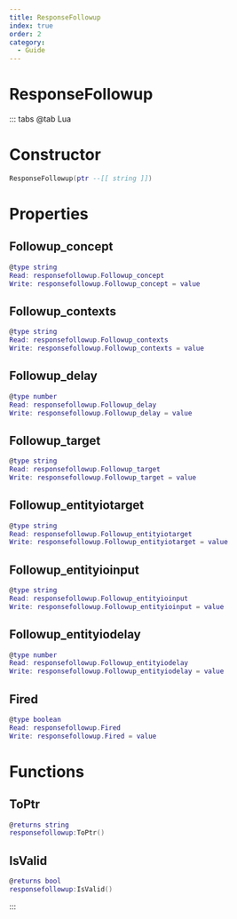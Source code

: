 ```yaml
---
title: ResponseFollowup
index: true
order: 2
category:
  - Guide
---
```


# ResponseFollowup

::: tabs
@tab Lua
# Constructor
```lua
ResponseFollowup(ptr --[[ string ]])
```
# Properties
## Followup_concept 
```lua
@type string
Read: responsefollowup.Followup_concept
Write: responsefollowup.Followup_concept = value
```
## Followup_contexts 
```lua
@type string
Read: responsefollowup.Followup_contexts
Write: responsefollowup.Followup_contexts = value
```
## Followup_delay 
```lua
@type number
Read: responsefollowup.Followup_delay
Write: responsefollowup.Followup_delay = value
```
## Followup_target 
```lua
@type string
Read: responsefollowup.Followup_target
Write: responsefollowup.Followup_target = value
```
## Followup_entityiotarget 
```lua
@type string
Read: responsefollowup.Followup_entityiotarget
Write: responsefollowup.Followup_entityiotarget = value
```
## Followup_entityioinput 
```lua
@type string
Read: responsefollowup.Followup_entityioinput
Write: responsefollowup.Followup_entityioinput = value
```
## Followup_entityiodelay 
```lua
@type number
Read: responsefollowup.Followup_entityiodelay
Write: responsefollowup.Followup_entityiodelay = value
```
## Fired 
```lua
@type boolean
Read: responsefollowup.Fired
Write: responsefollowup.Fired = value
```
# Functions
## ToPtr
```lua
@returns string
responsefollowup:ToPtr()
```
## IsValid
```lua
@returns bool
responsefollowup:IsValid()
```

:::